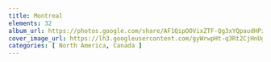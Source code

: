 ```yaml
---
title: Montreal
elements: 32
album_url: https://photos.google.com/share/AF1QipOOVixZTF-Qg3xYQpaudHPzqb4PV3ZQ_uFISp2_jxhUboCFuR52DM8j6IEqAhhYWQ?key=TWc0ODVBU3U0TTRWb0dBaHJXMk9JdzFtWWdYdWJR
cover_image_url: https://lh3.googleusercontent.com/gyWrwpHt-q3Rt2CjHnUg6FHZX5nDwvZCyJEx_hNeIQqWiWEq9d6V3wkGA1gL65dinkmKnA5G7hGNGJ4-we9_gnBrXHIErreZI-_VR-1S_oTUpkzL4TENN7L7Ah42KYoVQdwO4DFuybyemzqkYdsx5Xa6KPmDuLwOSn2eTKMCdxHM2kowQNRusSl53XMkkiSJ_soJiB-1_ajfcvzzsIQzybLtOoyhFcoA9XhrH1r6JPEtkIyegafHfb8VUx4qpsy74W_922EnJDqqagoawLkYqhXgHHVr-udfET-GUBRH7lcp32v7BsMPspJ9hQcz21_qsYMxsy3A8OtiBi3NV0Aru62Xx0HZPjOamekQZDnlFHhkJMcU5SX7sBoNDNdQm9T07Za5QtKGLjDlTmequPv1zFaOwG4B-le7ciNZFreM9NDLZ66emhKqX1YRRb2qZyJBP0ZS33r_1d966rQjGj_5IcS88_sB2Rak0zmb1-c_5-DCcz8gPzvHDdFxZ4A2iHms22XCg4htMh6pZ2oYMv-F4v9xzHdz5nQq2DAvhDodHmBucG7ua_183RvkwBBJXFxNbBkgR6eov7oxj30y0DjIBPoo8PbkbFBIWhXes6oNK5pQrcGG49eFb1FDXAFqT8Rf2vl9ecl_whPX1Y9za3gmj1tsIlD1xdBPjx0ILdIZdjUo067cINnhVaU=s195-p-k-no
categories: [ North America, Canada ]
---
```

